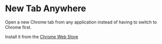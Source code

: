 # New Tab Anywhere

Open a new Chrome tab from any application instead of having to switch to Chrome first.

Install it from the [Chrome Web Store](https://chrome.google.com/webstore/detail/difaekgnhoiiilnmphonkcjmkfpejiip)
